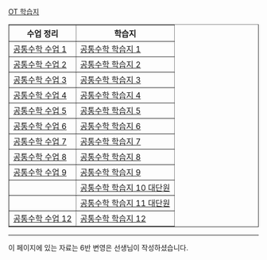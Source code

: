 <a href="/pdf/2025/OT%20학습지.pdf">OT 학습지</a>

<table border="1">
<th>수업 정리</th> <th>학습지</th> 
  <tr>
    <td class="tg-0 lax"><a href="/pdf/2025/공통수학%20수업 1.pdf">공통수학 수업 1</a></td>
    <td class="tg-0 lax"><a href="/pdf/2025/공통수학%20학습지 1.pdf">공통수학 학습지 1</a></td>
  </tr>
  <tr>
    <td class="tg-0 lax"><a href="/pdf/2025/공통수학%20수업 2.pdf">공통수학 수업 2</a></td>
    <td class="tg-0 lax"><a href="/pdf/2025/공통수학%20학습지 2.pdf">공통수학 학습지 2</a></td>
  </tr>
    <tr>
    <td class="tg-0 lax"><a href="/pdf/2025/공통수학%20수업 3.pdf">공통수학 수업 3</a></td>
    <td class="tg-0 lax"><a href="/pdf/2025/공통수학%20학습지 3.pdf">공통수학 학습지 3</a></td>
  </tr>
    <tr>
    <td class="tg-0 lax"><a href="/pdf/2025/공통수학%20수업 4.pdf">공통수학 수업 4</a></td>
    <td class="tg-0 lax"><a href="/pdf/2025/공통수학%20학습지 4.pdf">공통수학 학습지 4</a></td>
  </tr>
    <tr>
    <td class="tg-0 lax"><a href="/pdf/2025/공통수학%20수업 5.pdf">공통수학 수업 5</a></td>
    <td class="tg-0 lax"><a href="/pdf/2025/공통수학%20학습지 5.pdf">공통수학 학습지 5</a></td>
  </tr>
    <tr>
    <td class="tg-0 lax"><a href="/pdf/2025/공통수학%20수업 6.pdf">공통수학 수업 6</a></td>
    <td class="tg-0 lax"><a href="/pdf/2025/공통수학%20학습지 6.pdf">공통수학 학습지 6</a></td>
  </tr>
    <tr>
    <td class="tg-0 lax"><a href="/pdf/2025/공통수학%20수업 7.pdf">공통수학 수업 7</a></td>
    <td class="tg-0 lax"><a href="/pdf/2025/공통수학%20학습지 7.pdf">공통수학 학습지 7</a></td>
  </tr>
    <tr>
    <td class="tg-0 lax"><a href="/pdf/2025/공통수학%20수업 8.pdf">공통수학 수업 8</a></td>
    <td class="tg-0 lax"><a href="/pdf/2025/공통수학%20학습지 8.pdf">공통수학 학습지 8</a></td>
  </tr>
      <tr>
    <td class="tg-0 lax"><a href="/pdf/2025/공통수학%20수업 9.pdf">공통수학 수업 9</a></td>
    <td class="tg-0 lax"><a href="/pdf/2025/공통수학%20학습지 9.pdf">공통수학 학습지 9</a></td>
  </tr>
      <tr>
    <td class="tg-0 lax"></td>
    <td class="tg-0 lax"><a href="/pdf/2025/공통수학%20학습지 10 대단원.pdf">공통수학 학습지 10 대단원</a></td>
  </tr>
      <tr>
    <td class="tg-0 lax"></td>
    <td class="tg-0 lax"><a href="/pdf/2025/공통수학%20학습지 11 대단원.pdf">공통수학 학습지 11 대단원</a></td>
  </tr>
    <tr>
    <td class="tg-0 lax"><a href="/pdf/2025/공통수학%20수업 12.pdf">공통수학 수업 12</a></td>
    <td class="tg-0 lax"><a href="/pdf/2025/공통수학%20학습지 12.pdf">공통수학 학습지 12</a></td>
  </tr>
  </table>


---

이 페이지에 있는 자료는 6반 변영은 선생님이 작성하셨습니다. 